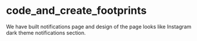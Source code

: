 # code_and_create_footprints
 We have built notifications page and design of the page looks like Instagram dark theme notifications section.
